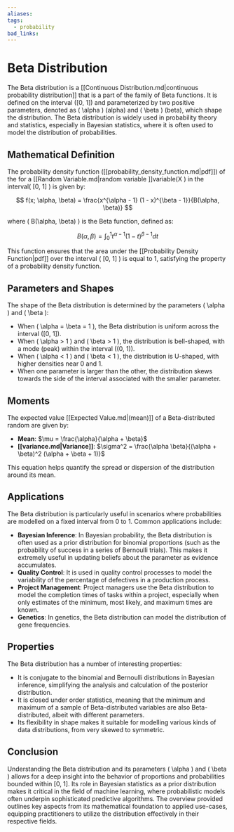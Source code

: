 ```yaml
---
aliases:
tags:
  - probability
bad_links:
---
```

# Beta Distribution

The Beta distribution is a [[Continuous Distribution.md|continuous probability distribution]] that is a part of the family of Beta functions. It is defined on the interval \([0, 1]\) and parameterized by two positive parameters, denoted as \( \alpha \) (alpha) and \( \beta \) (beta), which shape the distribution. The Beta distribution is widely used in probability theory and statistics, especially in Bayesian statistics, where it is often used to model the distribution of probabilities.

## Mathematical Definition

The probability density function ([[probability_density_function.md|pdf]]) of the for a [[Random Variable.md|random variable ]]variable\(X \) in the interval\( [0, 1] \) is given by:

$$
f(x; \alpha, \beta) = \frac{x^{\alpha - 1} (1 - x)^{\beta - 1}}{B(\alpha, \beta)}
$$

where \( B(\alpha, \beta) \) is the Beta function, defined as:

$$
B(\alpha, \beta) = \int_0^1 t^{\alpha - 1} (1 - t)^{\beta - 1} dt
$$

This function ensures that the area under the [[Probability Density Function|pdf]] over the interval \( [0, 1] \) is equal to 1, satisfying the property of a probability density function.

## Parameters and Shapes

The shape of the Beta distribution is determined by the parameters \( \alpha \) and \( \beta \):

- When \( \alpha = \beta = 1 \), the Beta distribution is uniform across the interval \([0, 1]\).
- When \( \alpha > 1 \) and \( \beta > 1 \), the distribution is bell-shaped, with a mode (peak) within the interval \((0, 1)\).
- When \( \alpha < 1 \) and \( \beta < 1 \), the distribution is U-shaped, with higher densities near 0 and 1.
- When one parameter is larger than the other, the distribution skews towards the side of the interval associated with the smaller parameter.

## Moments

The expected value [[Expected Value.md|(mean)]] of a Beta-distributed random are given by:

- **Mean**: $\mu = \frac{\alpha}{\alpha + \beta}$
- **[[variance.md|Variance]]**: $\sigma^2 = \frac{\alpha \beta}{(\alpha + \beta)^2 (\alpha + \beta + 1)}$

This equation helps quantify the spread or dispersion of the distribution around its mean.

## Applications

The Beta distribution is particularly useful in scenarios where probabilities are modelled on a fixed interval from 0 to 1. Common applications include:

- **Bayesian Inference**: In Bayesian probability, the Beta distribution is often used as a prior distribution for binomial proportions (such as the probability of success in a series of Bernoulli trials). This makes it extremely useful in updating beliefs about the parameter as evidence accumulates.
- **Quality Control**: It is used in quality control processes to model the variability of the percentage of defectives in a production process.
- **Project Management**: Project managers use the Beta distribution to model the completion times of tasks within a project, especially when only estimates of the minimum, most likely, and maximum times are known.
- **Genetics**: In genetics, the Beta distribution can model the distribution of gene frequencies.

## Properties

The Beta distribution has a number of interesting properties:

- It is conjugate to the binomial and Bernoulli distributions in Bayesian inference, simplifying the analysis and calculation of the posterior distribution.
- It is closed under order statistics, meaning that the minimum and maximum of a sample of Beta-distributed variables are also Beta-distributed, albeit with different parameters.
- Its flexibility in shape makes it suitable for modelling various kinds of data distributions, from very skewed to symmetric.

## Conclusion

Understanding the Beta distribution and its parameters \( \alpha \) and \( \beta \) allows for a deep insight into the behavior of proportions and probabilities bounded within [0, 1]. Its role in Bayesian statistics as a prior distribution makes it critical in the field of machine learning, where probabilistic models often underpin sophisticated predictive algorithms. The overview provided outlines key aspects from its mathematical foundation to applied use-cases, equipping practitioners to utilize the distribution effectively in their respective fields.